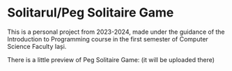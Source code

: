 # Solitarul/Peg Solitaire Game

This is a personal project from 2023-2024, made under the guidance of the Introduction to Programming course in the first semester of Computer Science Faculty Iași. 

There is a little preview of Peg Solitaire Game:
(it will be uploaded there)

